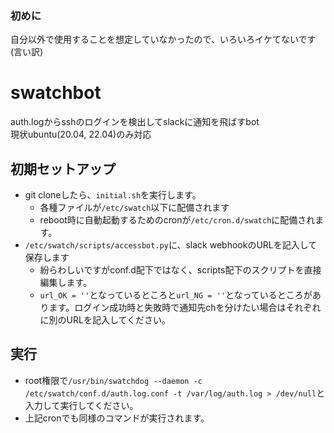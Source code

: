 ### 初めに
自分以外で使用することを想定していなかったので、いろいろイケてないです(言い訳)

# swatchbot
auth.logからsshのログインを検出してslackに通知を飛ばすbot<br>
現状ubuntu(20.04, 22.04)のみ対応

## 初期セットアップ
- git cloneしたら、`initial.sh`を実行します。
  - 各種ファイルが`/etc/swatch`以下に配備されます
  - reboot時に自動起動するためのcronが`/etc/cron.d/swatch`に配備されます。
- `/etc/swatch/scripts/accessbot.py`に、slack webhookのURLを記入して保存します
  - 紛らわしいですがconf.d配下ではなく、scripts配下のスクリプトを直接編集します。
  - `url_OK = ''`となっているところと`url_NG = ''`となっているところがあります。ログイン成功時と失敗時で通知先chを分けたい場合はそれぞれに別のURLを記入してください。
  
## 実行
- root権限で`/usr/bin/swatchdog --daemon -c /etc/swatch/conf.d/auth.log.conf -t /var/log/auth.log > /dev/null`と入力して実行してください。
- 上記cronでも同様のコマンドが実行されます。
